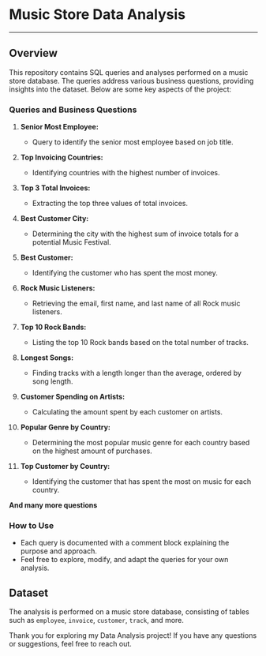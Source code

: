 # Music Store Data Analysis
---
## Overview

This repository contains SQL queries and analyses performed on a music store database. The queries address various business questions, providing insights into the dataset. Below are some key aspects of the project:

### Queries and Business Questions

1. **Senior Most Employee:**
   - Query to identify the senior most employee based on job title.

2. **Top Invoicing Countries:**
   - Identifying countries with the highest number of invoices.

3. **Top 3 Total Invoices:**
   - Extracting the top three values of total invoices.

4. **Best Customer City:**
   - Determining the city with the highest sum of invoice totals for a potential Music Festival.

5. **Best Customer:**
   - Identifying the customer who has spent the most money.

6. **Rock Music Listeners:**
   - Retrieving the email, first name, and last name of all Rock music listeners.

7. **Top 10 Rock Bands:**
   - Listing the top 10 Rock bands based on the total number of tracks.

8. **Longest Songs:**
   - Finding tracks with a length longer than the average, ordered by song length.

9. **Customer Spending on Artists:**
   - Calculating the amount spent by each customer on artists.

10. **Popular Genre by Country:**
    - Determining the most popular music genre for each country based on the highest amount of purchases.

11. **Top Customer by Country:**
    - Identifying the customer that has spent the most on music for each country.

**And many more questions** 
    

### How to Use

- Each query is documented with a comment block explaining the purpose and approach.
- Feel free to explore, modify, and adapt the queries for your own analysis.

## Dataset

The analysis is performed on a music store database, consisting of tables such as `employee`, `invoice`, `customer`, `track`, and more.


Thank you for exploring my Data Analysis project! If you have any questions or suggestions, feel free to reach out.
